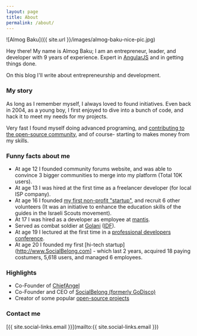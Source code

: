 ```yaml
---
layout: page
title: About
permalink: /about/
---
```


![Almog Baku]({{ site.url }}/images/almog-baku-nice-pic.jpg)

Hey there!
My name is Almog Baku; I am an entrepreneur, leader, and developer with 9 years of experience. Expert in [AngularJS](https://angularjs.org) and in getting things done.

On this blog I'll write about entrepreneurship and development.

### My story

As long as I remember myself, I always loved to found initiatives. Even back in 2004, as a young boy, I first enjoyed to dive into a bunch of code, and hack it to meet my needs for my projects.

Very fast I found myself doing advanced programing, and [contributing to the open-source community](http://github.com/AlmogBaku),
and of course- starting to makes money from my skills.

### Funny facts about me
 - At age 12 I founded community forums website, and was able to convince 3 bigger communities to merge into my platform (Total 10K users).
 - At age 13 I was hired at the first time as a freelancer developer (for local ISP company).
 - At age 16 I founded [my first non-profit "startup"](http://www.zofim.org.il/magazin_item.asp?item_id=114306200464&troop_id=&past=archive), and recruit 6 other volunteers (It was an initiative to enhance the education skills of the guides in the Israeli Scouts movement).
 - At 17 I was hired as a developer as employee at [mantis](http://www.mantis.co.il).
 - Served as combat soldier at [Golani](http://en.wikipedia.org/wiki/Golani_Brigade) ([IDF](http://www.idf.il/English/)).
 - At age 19 I lectured at the first time in a [professional developers conference](http://www.slideshare.net/AlmogBaku/drupal-javascript-14718275).
 - At age 20 I founded my first [hi-tech startup](http://www.SocialBelong.com] - which last 2 years, acquired 18 paying costumers, 5,618 users, and managed 6 employees.

### Highlights

 - Co-Founder of [ChiefAngel](http://www.ChiefAngel.com)
 - Co-Founder and CEO of [SocialBelong (formerly GoDisco)](http://www.SocialBelong.com)
 - Creator of some popular [open-source projects](http://github.com/AlmogBaku)

### Contact me

[{{ site.social-links.email }}](mailto:{{ site.social-links.email }})